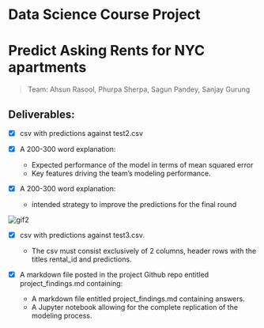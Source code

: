# Data Science Course Project
# Predict Asking Rents for NYC apartments

> Team: Ahsun Rasool, Phurpa Sherpa, Sagun Pandey, Sanjay Gurung

## Deliverables:

- [X] csv with predictions against test2.csv

- [X] A 200-300 word explanation:
    - Expected performance of the model in terms of mean squared error
    - Key features driving the team’s modeling performance.

- [X] A 200-300 word explanation:
    - intended strategy to improve the predictions for the final round
    
<img src='https://media.giphy.com/media/wf71hhNOVYGK4/giphy.gif' title='gif2' alt='gif2' />

- [X] csv with predictions against test3.csv. 
    - The csv must consist exclusively of 2 columns, header rows with the titles rental_id and predictions.

- [X] A markdown file posted in the project Github repo entitled project_findings.md containing:
    - A markdown file entitled project_findings.md containing answers.
    - A Jupyter notebook allowing for the complete replication of the modeling process.
